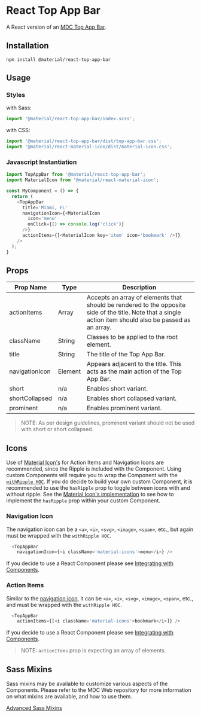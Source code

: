 # React Top App Bar

A React version of an [MDC Top App Bar](https://github.com/material-components/material-components-web/tree/master/packages/mdc-top-app-bar).

## Installation

```
npm install @material/react-top-app-bar
```

## Usage

### Styles

with Sass:
```js
import '@material/react-top-app-bar/index.scss';
```

with CSS:
```js
import '@material/react-top-app-bar/dist/top-app-bar.css';
import '@material/react-material-icon/dist/material-icon.css';
```

### Javascript Instantiation
```js
import TopAppBar from '@material/react-top-app-bar';
import MaterialIcon from '@material/react-material-icon';

const MyComponent = () => {
  return (
    <TopAppBar
      title='Miami, FL'
      navigationIcon={<MaterialIcon
        icon='menu'
        onClick={() => console.log('click')}
      />}
      actionItems={[<MaterialIcon key='item' icon='bookmark' />]}
    />
  );
}
```



## Props

| Prop Name      | Type    | Description                                                                                                                                               |
| -------------- | ------- | --------------------------------------------------------------------------------------------------------------------------------------------------------- |
| actionItems    | Array   | Accepts an array of elements that should be rendered to the opposite side of the title. Note that a single action item should also be passed as an array. |
| className      | String  | Classes to be applied to the root element.                                                                                                                |
| title          | String  | The title of the Top App Bar.                                                                                                                             |
| navigationIcon | Element | Appears adjacent to the title. This acts as the main action of the Top App Bar.                                                                           |
| short          | n/a     | Enables short variant.                                                                                                                                    |
| shortCollapsed | n/a     | Enables short collapsed variant.                                                                                                                          |
| prominent      | n/a     | Enables prominent variant.                                                                                                                                |

> NOTE: As per design guidelines, prominent variant should not be used with short or short collapsed.


## Icons

Use of [Material Icon's](../material-icon/README.md) for Action Items and Navigation Icons are recommended, since the Ripple is included with the Component. Using custom Components will require you to wrap the Component with the [`withRipple HOC`](../ripple/README.md). If you do decide to build your own custom Component, it is recommended to use the `hasRipple` prop to toggle between icons with and without ripple. See the [Material Icon's implementation](../material-icon/index.js) to see how to implement the `hasRipple` prop within your custom Component.

### Navigation Icon

The navigation icon can be a `<a>`, `<i>`, `<svg>`, `<image>`, `<span>`, etc., but again must be wrapped with the `withRipple HOC`.

```js
  <TopAppBar
    navigationIcon={<i className='material-icons'>menu</i>} />
```

If you decide to use a React Component please see [Integrating with Components](./../../docs/guidelines.md#integrating-with-components).

### Action Items

Similar to the [navigation icon](#navigation-icon), it can be `<a>`, `<i>`, `<svg>`, `<image>`, `<span>`, etc., and must be wrapped with the `withRipple HOC`.

```js
  <TopAppBar
    actionItems={[<i className='material-icons'>bookmark</i>]} />
```

If you decide to use a React Component please see [Integrating with Components](./../../docs/guidelines.md#integrating-with-components).

> NOTE: `actionItems` prop is expecting an array of elements.

## Sass Mixins

Sass mixins may be available to customize various aspects of the Components. Please refer to the
MDC Web repository for more information on what mixins are available, and how to use them.

[Advanced Sass Mixins](https://github.com/material-components/material-components-web/blob/v0.35.1/packages/mdc-top-app-bar/README.md#sass-mixins)
